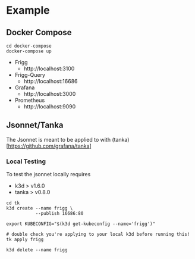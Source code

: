 # Example

## Docker Compose

```
cd docker-compose
docker-compose up
```
- Frigg
  - http://localhost:3100
- Frigg-Query
  - http://localhost:16686
- Grafana
  - http://localhost:3000
- Prometheus
  - http://localhost:9090

## Jsonnet/Tanka

The Jsonnet is meant to be applied to with (tanka)[https://github.com/grafana/tanka]

### Local Testing

To test the jsonnet locally requires

- k3d > v1.6.0
- tanka > v0.8.0

```
cd tk
k3d create --name frigg \
           --publish 16686:80

export KUBECONFIG="$(k3d get-kubeconfig --name='frigg')"

# double check you're applying to your local k3d before running this!
tk apply frigg

k3d delete --name frigg
```